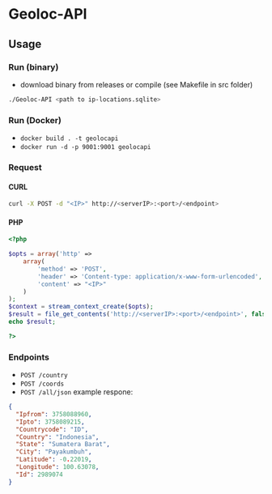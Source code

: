 # Geoloc-API

## Usage

### Run (binary)

- download binary from releases or compile (see Makefile in src folder)
```bash
./Geoloc-API <path to ip-locations.sqlite>
```

### Run (Docker)

- `docker build . -t geolocapi`
- `docker run -d -p 9001:9001 geolocapi`

### Request
#### CURL
```bash
curl -X POST -d "<IP>" http://<serverIP>:<port>/<endpoint>
```

#### PHP
```php
<?php

$opts = array('http' =>
    array(
        'method' => 'POST',
        'header' => 'Content-type: application/x-www-form-urlencoded',
        'content' => "<IP>"
    )
);
$context = stream_context_create($opts);
$result = file_get_contents('http://<serverIP>:<port>/<endpoint>', false, $context);
echo $result;

?>
```

### Endpoints
- `POST /country`
- `POST /coords`
- `POST /all/json` example respone:
```json
{
  "Ipfrom": 3758088960,
  "Ipto": 3758089215,
  "Countrycode": "ID",
  "Country": "Indonesia",
  "State": "Sumatera Barat",
  "City": "Payakumbuh",
  "Latitude": -0.22019,
  "Longitude": 100.63078,
  "Id": 2989074
}
```